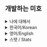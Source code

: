 <!--
**alfksj/alfksj** is a ✨ _special_ ✨ repository because its `README.md` (this file) appears on your GitHub profile.

Here are some ideas to get you started:

- 🔭 I’m currently working on ...
- 🌱 I’m currently learning ...
- 👯 I’m looking to collaborate on ...
- 🤔 I’m looking for help with ...
- 💬 Ask me about ...
- 📫 How to reach me: ...
- 😄 Pronouns: ...
- ⚡ Fun fact: ...
-->
## 개발하는 미호

<details>
<summary>나에 대해서</summary>
<div markdown="1">
  
```javascript
  ((+[])[([][(![]+[])[+[]]+([![]]+[][[]])[+!+[]+[+[]]]+(![]+[])
  [!+[]+!+[]]+(!![]+[])[+[]]+(!![]+[])[!+[]+!+[]+!+[]]+(!![]+[]
  )[+!+[]]]+[])[!+[]+!+[]+!+[]]+(!![]+[][(![]+[])[+[]]+([![]]+[
                                                      ][[]])[+!
                                                      +[]+[+[]]
                                                      ]+(![]+[]
                                                      )[!+[]+!+
                                                      []]+(!![]
                                                      +[])[+[]]
                                                      +(!![]+[]
                                                      )[!+[]+!+

[]+!+[]]+(!![]+[])[+!+[]]])[+!+[]+[+[]]]+([][[]]+[])[+!+[]]+(![]+
[])[!+[]+!+[]+!+[]]+(!![]+[])[+[]]+(!![]+[])[+!+[]]+([][[]]+[])[+
                            []]+([][
                            (![]+[])
                            [+[]]+([
                            ![]]+[][
                            []])[+!+
                            []+[+[]]



]+(![]+[])[!+[]+!+[]]+(!![]+[])[+[]]+(!![]+[])[!+[        ]+!+[]+!+[
]]+(!![]+[])[+!+[]]]+[])[!+[]+!+[]+!+[]]+(!![]+[])        [+[]]+(!![
]+[][(![]+[])[+[]]+([![]]+[][[]])[+!+[]+[+[]]]+(![        ]+[])[!+[]
+!+[]]+(!![]+[]                    )[+[]]+(!![]+[]        )[!+[]+!+[
]+!+[]]+(!![]+[                    ])[+!+[]]])[+!+        []+[+[]]]+
(!![]+[])[+!+[]                    ]]+[])[+!![]+[+        !![]]]+([!
[]]+[][[]])[+!+                    []+[+[]]]+(+(+!        ![]+[+[]]+
[+!+[]]))[(!![]                    +[])[+![]]+([!!        []]+[][(![
]+[])[+![]]+(![                    ]+[])[+!+[]+!+[        ]]+(![]+[]
)[+!+[]]+(!![]+                    [])[+[]]])[+!![        ]+[+![]]]+
(+[]+([]+[])[([                    ][(![]+[])[+[]]        +([![]]+[]
[[]])[+!+[]+[+[                    ]]]+(![]+[])[!+        []+!+[]]+(
!![]+[])[+[]]+(                    !![]+[])[!+[]+!        +[]+!+[]]+
(!![]+[])[+!+[]                    ]]+[])[!+[]+!+[        ]+!+[]]+(!
![]+[][(![]+[])                    [+[]]+([![]]+[]        [[]])[+!+[
]+[+[]]]+(![]+[                    ])[!+[]+!+[]]+(        !![]+[])[+
[]]+(!![]+[])[!                    +[]+!+[]+!+[]]+        (!![]+[])[
+!+[]]])[+!+[]+                    [+[]]]+([][[]]+        [])[+!+[]]
+(![]+[])[!+[]+!+[]+!+[]]+(!![]+[])[+[]]+(!![]+[])        [+!+[]]+([
][[]]+[])[+[]]+([][(![]+[])[+[]]+([![]]+[][[]])[+!        +[]+[+[]]]
+(![]+[])[!+[]+!+[]]+(!![]+[])[+[]]+(!![]+[])[!+[]        +!+[]+!+[]



                    ]+(!![]+[])[+!+[]]]+
                    [])[!+[]+!+[]+!+[]]+
                    (!![]+[])[+[]]+(!![]
  +[][(![]+[])[+[]]+([![]]+[][[]])[+!+[]+[+[]]]+(![]+[])[!
  +[]+!+[]]+(!![]+[])[+[]]+(!![]+[])[!+[]+!+[]+!+[]]+(!![]
  +[])[+!+[]]])[+!+[]+[+[]]]+(!![]+[])[+!+[]]]+[])[(+!![])

                        +[+![]]]+(!!
            []+[])[+[]]+(!![    ]+[])[+!![]]+((!
      [])+([][[]]+                        []))[(+!![])
      +[+[]]]+((![                        ])+([][[]]+[
            ]))[+!![]+[+!![     ]]]+(![]+[+![]]+
                        ([]+[])[([][
                            
                          (![]+[])
                          [+[]]+([
  ![]]+[][[]])[+!+[]+[+[]]]+(![]+[])[!+[]+!+[]]+(!![]+[])[
  +[]]+(!![]+[])[!+[]+!+[]+!+[]]+(!![]+[])[+!+[]]]+[])[!+[
  ]+!+[]+!+[]]+(!![]+[][(![]+[])[+[]]+([![]]+[][[]])[+!+[]



    +[+[]]]+(![]+[])[!+[]+!+[]]+(               !![]+[])[+[]]+(!![]+
    [])[!+[]+!+[]+!+[]]+(!![]+[])          [+!+[]]])[+!+[]+[+[]]
            ]+([][[]]+[])              [+!+[]]+(![]+[])[!+[]
            +!+[]+!+[]]+(            !![]+[])[+[]]+(!![]+[
            ])[+!+[]]+([]          [[]]+[])[+[]]+([][(![
            ]+[])[+[]]+([          ![]]+[][[]])[+!+[]+[+
            []]]+(![]+[])            [!+[]+!+[]]+(!![]+[])
            [+[]]+(!![]+[              ])[!+[]+!+[]+!+[]
            ]+(!![]+[])[+                  !+[]]]+[])[!+[]+!
            +[]+!+[]]+(!!                      []+[])[+[]]+(!![]
           +[][(![]+[])[                           +[]]+([![]]+[][[]
          ])[+!+[]+[+[]                          ]]+(![]+[])[!+[]+
        !+[]]+(!![]+[                          ])[+[]]+(!![]+[])
      [!+[]+!+[]+!+                        []]+(!![]+[])[+!+
    []]])[+!+[]+[                      +[]]]+(!![]+[])[+
  !+[]]])[+!+[]                    +!+[]+[+[]]]](+!+[]
    

+!+[]+[+!+[]])[+!+[]]+(!![]+[][(![]+[])[+[]]+(![]+([][[]]+[]))[+!+
[]+[+[]]]+(![]+[])[+!+[]+!+[]]+(![]+[])[+!+[]+!+[]]])[+!+[]+[+[]]]
```
이 코드는 JavaScript로 짠 내 소개에요^^
</div>
</details>

<details>
<summary>한국어/Korean</summary>
<div markdown="1">

## 안녕 난 미호야
#### 한국에서 개발공부 & 입시준비하는 학생이지
  ## 언어(혹은 프레임워크)
> 다룰 줄 안다:
> * C/C++
> * C#
> * Java
> * Python
> * Javascript
> * Node.js
> * ~~HTML~~
>
> 읽을 줄 안다:
> * Lua
> * Assembly x64
> * Kotlin
> 
> 공부할 예정이다
> * 인공지능
> * 보안

## 관심사
> * 인공지능
> * 보안
> * 컴퓨터 로우레벨
</div>
</details>

<details>
<summary>영어/English</summary>
<div markdown="1">

## About me
#### Hello, I'm miho who studies programmings in Republic of Korea.

## Languages(or frameworks)
> I capable of:
> * C/C++
> * C#
> * Java
> * Python
> * Javascript
> * Node.js
> * ~~HTML~~
>
> Learning(or understandable):
> * Lua
> * Assembly x64
> * Kotlin
> 
> Maybe tomorrow
> * Artificial Intelligence
> * Computer Security

## Interests
> * Artificial Intelligence
> * Computer Security
> * Computer low level
</div>
</details>

<details>
<summary>스탯 / Stats</summary>
<div markdown="1">
  
## 스탯 / Stats
![Contribution](https://github-readme-stats.vercel.app/api?username=miho73&cache_seconds=60&count_private=true&show_icons=true&theme=algolia&include_all_commits=true&count_private=true)

![Language](https://github-readme-stats.vercel.app/api/top-langs/?username=miho73&cache_seconds=60&theme=algolia)
</div>
</details>
